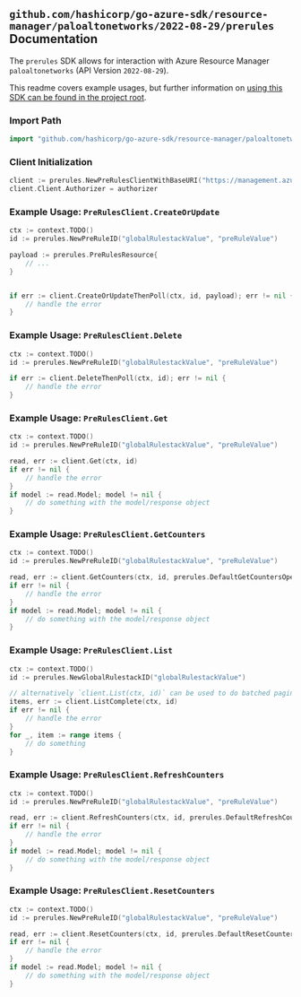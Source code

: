 
## `github.com/hashicorp/go-azure-sdk/resource-manager/paloaltonetworks/2022-08-29/prerules` Documentation

The `prerules` SDK allows for interaction with Azure Resource Manager `paloaltonetworks` (API Version `2022-08-29`).

This readme covers example usages, but further information on [using this SDK can be found in the project root](https://github.com/hashicorp/go-azure-sdk/tree/main/docs).

### Import Path

```go
import "github.com/hashicorp/go-azure-sdk/resource-manager/paloaltonetworks/2022-08-29/prerules"
```


### Client Initialization

```go
client := prerules.NewPreRulesClientWithBaseURI("https://management.azure.com")
client.Client.Authorizer = authorizer
```


### Example Usage: `PreRulesClient.CreateOrUpdate`

```go
ctx := context.TODO()
id := prerules.NewPreRuleID("globalRulestackValue", "preRuleValue")

payload := prerules.PreRulesResource{
	// ...
}


if err := client.CreateOrUpdateThenPoll(ctx, id, payload); err != nil {
	// handle the error
}
```


### Example Usage: `PreRulesClient.Delete`

```go
ctx := context.TODO()
id := prerules.NewPreRuleID("globalRulestackValue", "preRuleValue")

if err := client.DeleteThenPoll(ctx, id); err != nil {
	// handle the error
}
```


### Example Usage: `PreRulesClient.Get`

```go
ctx := context.TODO()
id := prerules.NewPreRuleID("globalRulestackValue", "preRuleValue")

read, err := client.Get(ctx, id)
if err != nil {
	// handle the error
}
if model := read.Model; model != nil {
	// do something with the model/response object
}
```


### Example Usage: `PreRulesClient.GetCounters`

```go
ctx := context.TODO()
id := prerules.NewPreRuleID("globalRulestackValue", "preRuleValue")

read, err := client.GetCounters(ctx, id, prerules.DefaultGetCountersOperationOptions())
if err != nil {
	// handle the error
}
if model := read.Model; model != nil {
	// do something with the model/response object
}
```


### Example Usage: `PreRulesClient.List`

```go
ctx := context.TODO()
id := prerules.NewGlobalRulestackID("globalRulestackValue")

// alternatively `client.List(ctx, id)` can be used to do batched pagination
items, err := client.ListComplete(ctx, id)
if err != nil {
	// handle the error
}
for _, item := range items {
	// do something
}
```


### Example Usage: `PreRulesClient.RefreshCounters`

```go
ctx := context.TODO()
id := prerules.NewPreRuleID("globalRulestackValue", "preRuleValue")

read, err := client.RefreshCounters(ctx, id, prerules.DefaultRefreshCountersOperationOptions())
if err != nil {
	// handle the error
}
if model := read.Model; model != nil {
	// do something with the model/response object
}
```


### Example Usage: `PreRulesClient.ResetCounters`

```go
ctx := context.TODO()
id := prerules.NewPreRuleID("globalRulestackValue", "preRuleValue")

read, err := client.ResetCounters(ctx, id, prerules.DefaultResetCountersOperationOptions())
if err != nil {
	// handle the error
}
if model := read.Model; model != nil {
	// do something with the model/response object
}
```
